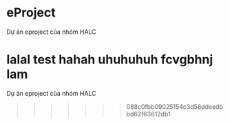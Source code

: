 # eProject

Dự án eproject của nhóm HALC

lalal test
hahah
uhuhuhuh
fcvgbhnj lam
=======
Dự án eproject của nhóm HALC
>>>>>>> 088c0fbb09025154c3d56ddeedbbd62f63612db1
